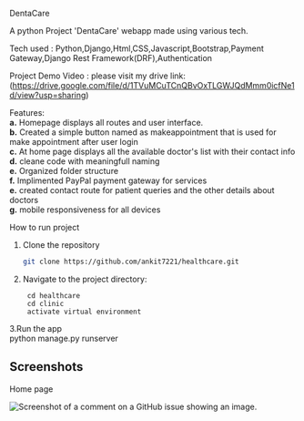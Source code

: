 DentaCare

A python Project 'DentaCare' webapp made using various tech.

Tech used : Python,Django,Html,CSS,Javascript,Bootstrap,Payment Gateway,Django Rest Framework(DRF),Authentication

Project Demo Video :
please visit my drive link: (https://drive.google.com/file/d/1TVuMCuTCnQBvOxTLGWJQdMmm0icfNe1d/view?usp=sharing)


Features:  
**a.** Homepage displays all routes and user interface.  
**b.** Created a simple button named as makeappointment that is used for make appointment after user login  
**c.** At home page displays all the available doctor's list with their contact info  
**d.** cleane code with meaningfull naming  
**e.** Organized folder structure  
**f.** Implimented PayPal payment gateway for services  
**e.** created contact route for patient queries and the other details about doctors   
**g.** mobile responsiveness for all devices  

How to run project

1. Clone the repository

   ```bash
   git clone https://github.com/ankit7221/healthcare.git

2. Navigate to the project directory:     

        cd healthcare
        cd clinic
        activate virtual environment

3.Run the app  
      python manage.py runserver


## Screenshots  

Home page  

![Screenshot of a comment on a GitHub issue showing an image.]( https://github.com/mukesh567/noteProject/blob/master/assets/loginsignup.png)   


     

